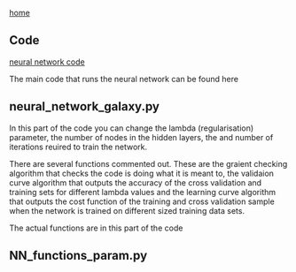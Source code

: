 [home](#home)

## <a name="home"></a>Code

[neural network code](https://github.com/angelajburden/QSO_neural_network)


 The main code that runs the neural network can be found here
 
 ## neural_network_galaxy.py

In this part of the code you can change the lambda (regularisation) parameter, the number of nodes in the hidden layers, the and number of iterations reuired to train the network.   

There are several functions commented out. These are the graient checking algorithm that checks the code is doing what it is meant to, the validaion curve algorithm that outputs the accuracy of the cross validation and training sets for different lambda values and the learning curve algorithm that outputs the cost function of the training and cross validation sample when the network is trained on different sized training data sets.

The actual functions are in this part of the code

## NN_functions_param.py
